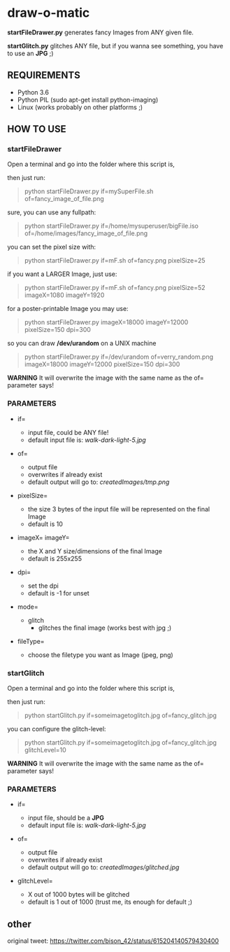 # draw-o-matic #

**startFileDrawer.py** generates fancy Images from ANY given file.

**startGlitch.py** glitches ANY file, but if you wanna see something, you have to use an **JPG** ;)


## REQUIREMENTS ##

* Python 3.6
* Python PIL (sudo apt-get install python-imaging)
* Linux (works probably on other platforms ;)


## HOW TO USE ##


### startFileDrawer ###

Open a terminal and go into the folder where this script is,

then just run:
>    python startFileDrawer.py if=mySuperFile.sh of=fancy_image_of_file.png

sure, you can use any fullpath:
>    python startFileDrawer.py if=/home/mysuperuser/bigFile.iso of=/home/images/fancy_image_of_file.png

you can set the pixel size with:
>    python startFileDrawer.py if=mF.sh of=fancy.png pixelSize=25

if you want a LARGER Image, just use:
>    python startFileDrawer.py if=mF.sh of=fancy.png pixelSize=52 imageX=1080 imageY=1920

for a poster-printable Image you may use:
>    python startFileDrawer.py imageX=18000 imageY=12000  pixelSize=150 dpi=300

so you can draw **/dev/urandom** on a UNIX machine
>    python startFileDrawer.py if=/dev/urandom of=verry_random.png imageX=18000 imageY=12000  pixelSize=150 dpi=300

**WARNING** It will overwrite the image with the same name as the of= parameter says!

### PARAMETERS ###

* if=
  * input file, could be ANY file!
  * default input file is: *walk-dark-light-5.jpg*

* of=
  * output file
  * overwrites if already exist
  * default output will go to: *createdImages/tmp.png*

* pixelSize=
  * the size 3 bytes of the input file will be represented on the final Image
  * default is 10

* imageX= imageY=
  * the X and Y size/dimensions of the final Image
  * default is 255x255

* dpi=
  * set the dpi
  * default is -1 for unset

* mode=
  * glitch
    * glitches the final image (works best with jpg ;)

* fileType=
  * choose the filetype you want as Image (jpeg, png)

### startGlitch ###

Open a terminal and go into the folder where this script is,

then just run:
>    python startGlitch.py if=someimagetoglitch.jpg of=fancy_glitch.jpg

you can configure the glitch-level:
>    python startGlitch.py if=someimagetoglitch.jpg of=fancy_glitch.jpg glitchLevel=10

**WARNING** It will overwrite the image with the same name as the of= parameter says!

### PARAMETERS ###

* if=
  * input file, should be a **JPG**
  * default input file is: *walk-dark-light-5.jpg*

* of=
  * output file
  * overwrites if already exist
  * default output will go to: *createdImages/glitched.jpg*

* glitchLevel=
  * X out of 1000 bytes will be glitched
  * default is 1 out of 1000 (trust me, its enough for default ;)

## other ##

original tweet: https://twitter.com/bison_42/status/615204140579430400
